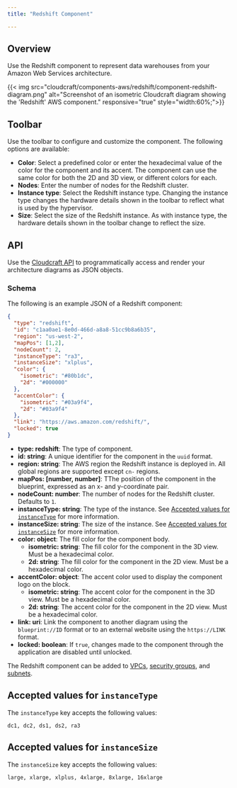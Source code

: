 ```yaml
---
title: "Redshift Component"

---
```

## Overview

Use the Redshift component to represent data warehouses from your Amazon Web Services architecture.

{{< img src="cloudcraft/components-aws/redshift/component-redshift-diagram.png" alt="Screenshot of an isometric Cloudcraft diagram showing the 'Redshift' AWS component." responsive="true" style="width:60%;">}}

## Toolbar

Use the toolbar to configure and customize the component. The following options are available:

- **Color**: Select a predefined color or enter the hexadecimal value of the color for the component and its accent. The component can use the same color for both the 2D and 3D view, or different colors for each.
- **Nodes**: Enter the number of nodes for the Redshift cluster.
- **Instance type**: Select the Redshift instance type. Changing the instance type changes the hardware details shown in the toolbar to reflect what is used by the hypervisor.
- **Size**: Select the size of the Redshift instance. As with instance type, the hardware details shown in the toolbar change to reflect the size.

## API

Use the [Cloudcraft API][1] to programmatically access and render your architecture diagrams as JSON objects.

### Schema

The following is an example JSON of a Redshift component:

```json
{
  "type": "redshift",
  "id": "c1aa0ae1-8e0d-466d-a8a8-51cc9b8a6b35",
  "region": "us-west-2",
  "mapPos": [1,2],
  "nodeCount": 2,
  "instanceType": "ra3",
  "instanceSize": "xlplus",
  "color": {
    "isometric": "#80b1dc",
    "2d": "#000000"
  },
  "accentColor": {
    "isometric": "#03a9f4",
    "2d": "#03a9f4"
  },
  "link": "https://aws.amazon.com/redshift/",
  "locked": true
}
```

- **type: redshift**: The type of component.
- **id: string**: A unique identifier for the component in the `uuid` format.
- **region: string**: The AWS region the Redshift instance is deployed in. All global regions are supported except `cn-` regions.
- **mapPos: [number, number]**: TThe position of the component in the blueprint, expressed as an x- and y-coordinate pair.
- **nodeCount: number**: The number of nodes for the Redshift cluster. Defaults to `1`.
- **instanceType: string**: The type of the instance. See [Accepted values for `instanceType`](#accepted-values-for-instancetype) for more information.
- **instanceSize: string**: The size of the instance. See [Accepted values for `instanceSize`](#accepted-values-for-instancesize) for more information.
- **color: object**: The fill color for the component body.
  - **isometric: string**: The fill color for the component in the 3D view. Must be a hexadecimal color.
  - **2d: string**: The fill color for the component in the 2D view. Must be a hexadecimal color.
- **accentColor: object**: The accent color used to display the component logo on the block.
  - **isometric: string**: The accent color for the component in the 3D view. Must be a hexadecimal color.
  - **2d: string**: The accent color for the component in the 2D view. Must be a hexadecimal color.
- **link: uri**: Link the component to another diagram using the `blueprint://ID` format or to an external website using the `https://LINK` format.
- **locked: boolean**: If `true`, changes made to the component through the application are disabled until unlocked.

The Redshift component can be added to [VPCs][2], [security groups][3], and [subnets][4].

## Accepted values for `instanceType`

The `instanceType` key accepts the following values:

```
dc1, dc2, ds1, ds2, ra3
```

## Accepted values for `instanceSize`

The `instanceSize` key accepts the following values:

```
large, xlarge, xlplus, 4xlarge, 8xlarge, 16xlarge
```

[1]: https://developers.cloudcraft.co/
[2]: /cloudcraft/components-aws/vpc/
[3]: /cloudcraft/components-aws/security-group/
[4]: /cloudcraft/components-aws/subnet/
